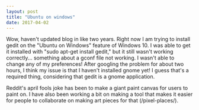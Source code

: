 ```yaml
---
layout: post
title: "Ubuntu on windows"
date: 2017-04-02
---
```

Wow, haven't updated blog in like two years. Right now I am trying to install gedit on the "Ubuntu on Windows" feature of Windows 10. I was able to get it installed with "sudo apt-get install gedit," but it still wasn't working correctly... something about a gconf file not working. I wasn't able to change any of my preferences! After googling the problem for about two hours, I think my issue is that I haven't installed gnome yet! I guess that's a required thing, considering that gedit is a gnome application. 

Reddit's april fools joke has been to make a giant paint canvas for users to paint on. I have also been working a bit on making a tool that makes it easier for people to collaborate on making art pieces for that (/pixel-places/).

